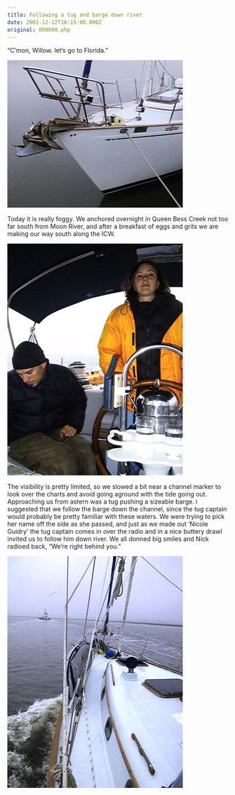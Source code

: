 ```yaml
---
title: Following a tug and barge down river
date: 2001-12-12T16:15:00.000Z
original: 000090.php
---
```


“C’mon, Willow. let’s go to Florida.”

<p class="polaroid" style="--deg: -2deg"><img src="./willow-portbow.jpg" /></p>

Today it is really foggy. We anchored overnight in Queen Bess Creek not too far south from Moon River, and after a breakfast of eggs and grits we are making our way south along the ICW.

<p class="polaroid" style="--deg: -2deg"><img src="./nick-valerie-cockpit.jpg" /></p>

The visibility is pretty limited, so we slowed a bit near a channel marker to look over the charts and avoid going aground with the tide going out. Approaching us from astern was a tug pushing a sizeable barge. i suggested that we follow the barge down the channel, since the tug captain would probably be pretty familiar with these waters. We were trying to pick her name off the side as she passed, and just as we made out ‘Nicole Guidry’ the tug captain comes in over the radio and in a nice buttery drawl invited us to follow him down river. We all donned big smiles and Nick radioed back, “We’re right behind you.”

<p class="polaroid" style="--deg: -2deg"><img src="./willow-barge.jpg" /></p>
